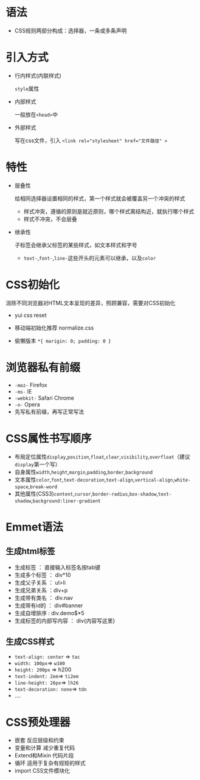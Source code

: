 # 语法

- CSS规则两部分构成：选择器，一条或多条声明



# 引入方式

- 行内样式(内联样式)

  `style`属性

- 内部样式

  一般放在`<head>`中<style></style>

- 外部样式

  写在css文件，引入 `<link rel="stylesheet" href="文件路径" >`



# 特性

- 层叠性

  给相同选择器设置相同的样式，第一个样式就会被覆盖另一个冲突的样式

  - 样式冲突，遵循的原则是就近原则，哪个样式离结构近，就执行哪个样式
  - 样式不冲突，不会层叠

- 继承性

  子标签会继承父标签的某些样式，如文本样式和字号

  - `text-`,`font-`,`line-`这些开头的元素可以继承，以及`color`




# CSS初始化

消除不同浏览器对HTML文本呈现的差异，照顾兼容，需要对CSS初始化

- yui css reset

- 移动端初始化推荐 normalize.css
- 偷懒版本 `*{ marigin: 0; padding: 0 }`



# 浏览器私有前缀

- `-moz-` Firefox
- `-ms-` IE
- `-webkit-` Safari Chrome
- `-o-` Opera
- 先写私有前缀，再写正常写法



# CSS属性书写顺序

- 布局定位属性`display`,`position`,`float`,`clear`,`visibility`,`overfloat`（建议`display`第一个写）
- 自身属性`width`,`height`,`margin`,`padding`,`border`,`background`
- 文本属性`color`,`font`,`text-decoration`,`text-align`,`vertical-align`,`white-space`,`break-word`
- 其他属性(CSS3)`content`,`cursor`,`border-radius`,`box-shadow`,`text-shadow`,`background:liner-gradient`

 

# Emmet语法

## 生成html标签

- 生成标签 ： 直接输入标签名按tab键
- 生成多个标签 ： div*10
- 生成父子关系 ： ul>li
- 生成兄弟关系 ：div+p
- 生成带有类名 ： div.nav
- 生成带有id的 ： div#banner
- 生成自增排序 : div.demo$*5
- 生成标签的内部写内容 ： div{内容写这里}

## 生成CSS样式

- `text-align: center` => `tac`
- `width: 100px`=> `w100`
- `height: 200px` => h200
- `text-indent: 2em`=> `ti2em`
- `line-height: 26px`=> `lh26`
- `text-decoration: none`=> `tdn`
- ....



# CSS预处理器

- 嵌套 反应层级和约束
- 变量和计算 减少重复代码
- Extend和Mixin 代码片段
- 循环 适用于复杂有规矩的样式
- import CSS文件模块化





